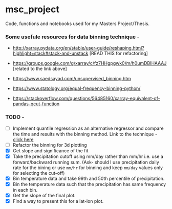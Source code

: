 # msc_project
Code, functions and notebooks used for my Masters Project/Thesis.

### Some usefule  resources for data binning technique -

- http://xarray.pydata.org/en/stable/user-guide/reshaping.html?highlight=stack#stack-and-unstack [READ THIS for refactoring]
- https://groups.google.com/g/xarray/c/fz7HHgpgwk0/m/h0umDBIHAAAJ [related to the link above]

- https://www.saedsayad.com/unsupervised_binning.htm
- https://www.statology.org/equal-frequency-binning-python/
- https://stackoverflow.com/questions/56485160/xarray-equivalent-of-pandas-qcut-function

### TODO -

- [ ] Implement quantile regression as an alternative regressor and compare the time and results with the binning method. Link to the technique - [click here](https://www.statology.org/quantile-regression-in-python/)
- [ ] Refactor the binning for 3d plotting
- [x] Get slope and significance of the fit
- [x] Take the precipitation cutoff using mm/day rather than mm/hr i.e. use a forward/backward running sum. (Ask- should I use precipitation daily rate for the bining or use `mm/hr` for binning and keep `mm/day` values only for selecting the cut-off)
- [x] Bin temperature data and take 99th and 50th percentile of precipitation.
- [x] Bin the temperature data such that the precipitation has same frequency in each bin.
- [x] Get the slope of the final plot.
- [x] Find a way to present this for a lat-lon plot.
